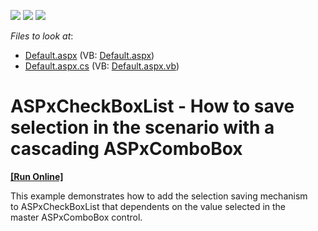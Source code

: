 <!-- default badges list -->
![](https://img.shields.io/endpoint?url=https://codecentral.devexpress.com/api/v1/VersionRange/128530574/15.1.7%2B)
[![](https://img.shields.io/badge/Open_in_DevExpress_Support_Center-FF7200?style=flat-square&logo=DevExpress&logoColor=white)](https://supportcenter.devexpress.com/ticket/details/T311428)
[![](https://img.shields.io/badge/📖_How_to_use_DevExpress_Examples-e9f6fc?style=flat-square)](https://docs.devexpress.com/GeneralInformation/403183)
<!-- default badges end -->
<!-- default file list -->
*Files to look at*:

* [Default.aspx](./CS/Default.aspx) (VB: [Default.aspx](./VB/Default.aspx))
* [Default.aspx.cs](./CS/Default.aspx.cs) (VB: [Default.aspx.vb](./VB/Default.aspx.vb))
<!-- default file list end -->
# ASPxCheckBoxList - How to save selection in the scenario with a cascading ASPxComboBox
<!-- run online -->
**[[Run Online]](https://codecentral.devexpress.com/t311428/)**
<!-- run online end -->


<p>This example demonstrates how to add the selection saving mechanism to ASPxCheckBoxList that dependents on the value selected in the master ASPxComboBox control. </p>

<br/>


